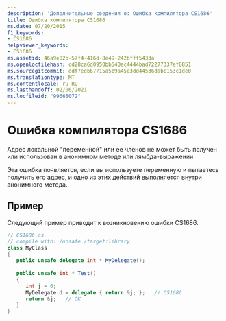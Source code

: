 ```yaml
---
description: 'Дополнительные сведения о: Ошибка компилятора CS1686'
title: Ошибка компилятора CS1686
ms.date: 07/20/2015
f1_keywords:
- CS1686
helpviewer_keywords:
- CS1686
ms.assetid: 46a9e82b-57f4-416d-8e49-242bfff5433a
ms.openlocfilehash: cd28ca6d0950bb540ac4444bad72277337ef8851
ms.sourcegitcommit: ddf7edb67715a5b9a45e3dd44536dabc153c1de0
ms.translationtype: MT
ms.contentlocale: ru-RU
ms.lasthandoff: 02/06/2021
ms.locfileid: "99665072"
---
```

# <a name="compiler-error-cs1686"></a>Ошибка компилятора CS1686

Адрес локальной "переменной" или ее членов не может быть получен или использован в анонимном методе или лямбда-выражении  
  
 Эта ошибка появляется, если вы используете переменную и пытаетесь получить его адрес, и одно из этих действий выполняется внутри анонимного метода.  
  
## <a name="example"></a>Пример  

 Следующий пример приводит к возникновению ошибки CS1686.  
  
```csharp  
// CS1686.cs  
// compile with: /unsafe /target:library  
class MyClass  
{  
   public unsafe delegate int * MyDelegate();  
  
   public unsafe int * Test()  
   {  
      int j = 0;  
      MyDelegate d = delegate { return &j; };   // CS1686  
      return &j;   // OK  
   }  
}  
```
